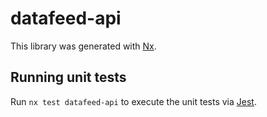 # datafeed-api

This library was generated with [Nx](https://nx.dev).

## Running unit tests

Run `nx test datafeed-api` to execute the unit tests via [Jest](https://jestjs.io).
